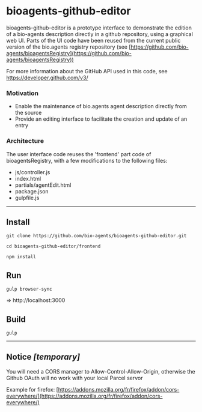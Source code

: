 # bioagents-github-editor

bioagents-github-editor is a prototype interface to demonstrate the edition of a bio-agents description directly in a github repository, using a graphical web UI.
Parts of the UI code have been reused from the current public version of the bio.agents registry repository (see [https://github.com/bio-agents/bioagentsRegistry](https://github.com/bio-agents/bioagentsRegistry))

For more information about the GitHub API used in this code, see https://developer.github.com/v3/

### Motivation

- Enable the maintenance of bio.agents agent description directly from the source
- Provide an editing interface to facilitate the creation and update of an entry

### Architecture

The user interface code reuses the 'frontend' part code of bioagentsRegistry, with a few modifications to the following files:
- js/controller.js 
- index.html
- partials/agentEdit.html
- package.json 
- gulpfile.js

---

## Install

`git clone https://github.com/bio-agents/bioagents-github-editor.git`

`cd bioagents-github-editor/frontend`

`npm install`

## Run

`gulp browser-sync`

=> http://localhost:3000 

## Build

`gulp`

---

## Notice *[temporary]*

You will need a CORS manager to Allow-Control-Allow-Origin, otherwise the Github OAuth will no work with your local Parcel servor

Example for firefox: [https://addons.mozilla.org/fr/firefox/addon/cors-everywhere/](https://addons.mozilla.org/fr/firefox/addon/cors-everywhere/)


